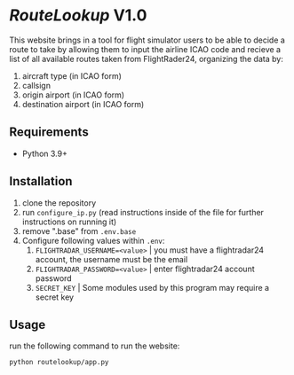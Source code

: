 # _RouteLookup_ V1.0

This website brings in a tool for flight simulator users to be able to decide a route to take by allowing them to input the airline ICAO code and recieve a list of all available routes taken from FlightRader24, organizing the data by: 
1) aircraft type (in ICAO form)
2) callsign
3) origin airport (in ICAO form)
4) destination airport (in ICAO form)

## Requirements
- Python 3.9+
   
## Installation
1) clone the repository
2) run `configure_ip.py` (read instructions inside of the file for further instructions on running it)
3) remove ".base" from `.env.base`
4) Configure following values within `.env`:
   1) `FLIGHTRADAR_USERNAME=<value>` | you must have a flightradar24 account, the username must be the email
   2) `FLIGHTRADAR_PASSWORD=<value>` | enter flightradar24 account password
   3) `SECRET_KEY` | Some modules used by this program may require a secret key

## Usage
run the following command to run the website:
```
python routelookup/app.py
```